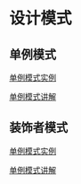 # 设计模式
## 单例模式
[单例模式实例](https://github.com/wupeixuan/DesignPattern/tree/master/src/com/wpx/singleton)

[单例模式讲解](http://www.cnblogs.com/wupeixuan/p/8614089.html)
## 装饰者模式
[单例模式实例](https://github.com/wupeixuan/DesignPattern/tree/master/src/com/wpx/decorator)

[单例模式讲解](http://www.cnblogs.com/wupeixuan/p/8627913.html)
